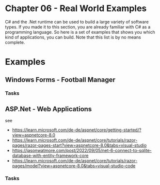 # Chapter 06 - Real World Examples
C# and the .Net runtime can be used to build a large variety of software types. If you made it to this section, you are already familiar with C# as a programming language. So here is a set of examples that shows you which kind of applications, you can build. Note that this list is by no means complete. 

# Examples

## Windows Forms - Football Manager
### Tasks

## ASP.Net - Web Applications

see
* https://learn.microsoft.com/de-de/aspnet/core/getting-started/?view=aspnetcore-8.0
* https://learn.microsoft.com/de-de/aspnet/core/tutorials/razor-pages/razor-pages-start?view=aspnetcore-8.0&tabs=visual-studio
* https://jasonwatmore.com/post/2022/09/05/net-6-connect-to-sqlite-database-with-entity-framework-core
* https://learn.microsoft.com/de-de/aspnet/core/tutorials/razor-pages/model?view=aspnetcore-8.0&tabs=visual-studio-code


### Tasks
